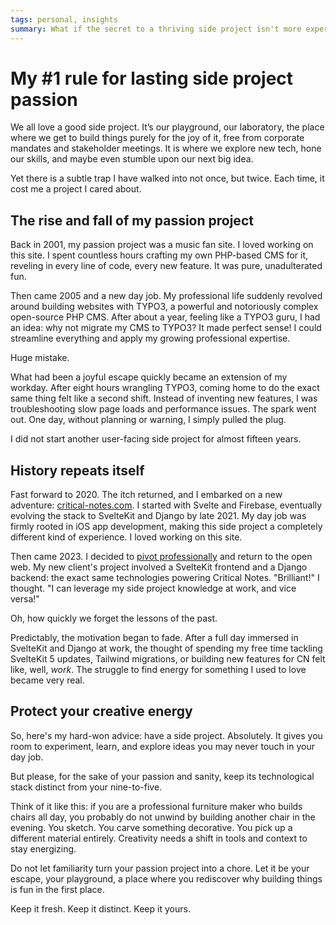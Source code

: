 ```yaml
---
tags: personal, insights
summary: What if the secret to a thriving side project isn't more expertise, but less overlap with your day job?
---
```


# My #1 rule for lasting side project passion

We all love a good side project. It’s our playground, our laboratory, the place where we get to build things purely for the joy of it, free from corporate mandates and stakeholder meetings. It is where we explore new tech, hone our skills, and maybe even stumble upon our next big idea.

Yet there is a subtle trap I have walked into not once, but twice. Each time, it cost me a project I cared about.

## The rise and fall of my passion project

Back in 2001, my passion project was a music fan site. I loved working on this site. I spent countless hours crafting my own PHP-based CMS for it, reveling in every line of code, every new feature. It was pure, unadulterated fun.

Then came 2005 and a new day job. My professional life suddenly revolved around building websites with TYPO3, a powerful and notoriously complex open-source PHP CMS. After about a year, feeling like a TYPO3 guru, I had an idea: why not migrate my CMS to TYPO3? It made perfect sense! I could streamline everything and apply my growing professional expertise.

Huge mistake.

What had been a joyful escape quickly became an extension of my workday. After eight hours wrangling TYPO3, coming home to do the exact same thing felt like a second shift. Instead of inventing new features, I was troubleshooting slow page loads and performance issues. The spark went out. One day, without planning or warning, I simply pulled the plug.

I did not start another user-facing side project for almost fifteen years.

## History repeats itself

Fast forward to 2020. The itch returned, and I embarked on a new adventure: [critical-notes.com](https://www.critical-notes.com). I started with Svelte and Firebase, eventually evolving the stack to SvelteKit and Django by late 2021. My day job was firmly rooted in iOS app development, making this side project a completely different kind of experience. I loved working on this site.

Then came 2023. I decided to [pivot professionally](/articles/2025/thoughts-on-apple/) and return to the open web. My new client's project involved a SvelteKit frontend and a Django backend: the exact same technologies powering Critical Notes. "Brilliant!" I thought. "I can leverage my side project knowledge at work, and vice versa!"

Oh, how quickly we forget the lessons of the past.

Predictably, the motivation began to fade. After a full day immersed in SvelteKit and Django at work, the thought of spending my free time tackling SvelteKit 5 updates, Tailwind migrations, or building new features for CN felt like, well, *work*. The struggle to find energy for something I used to love became very real.

## Protect your creative energy

So, here's my hard-won advice: have a side project. Absolutely. It gives you room to experiment, learn, and explore ideas you may never touch in your day job.

But please, for the sake of your passion and sanity, keep its technological stack distinct from your nine-to-five.

Think of it like this: if you are a professional furniture maker who builds chairs all day, you probably do not unwind by building another chair in the evening. You sketch. You carve something decorative. You pick up a different material entirely. Creativity needs a shift in tools and context to stay energizing.

Do not let familiarity turn your passion project into a chore. Let it be your escape, your playground, a place where you rediscover why building things is fun in the first place.

Keep it fresh. Keep it distinct. Keep it yours.